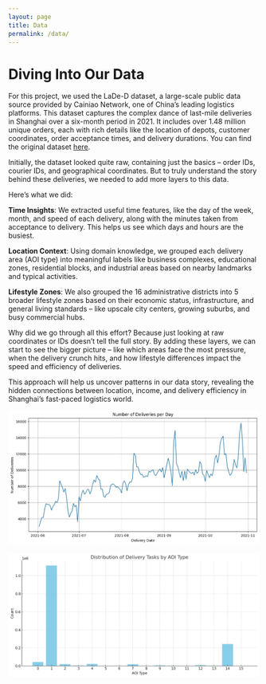 ```yaml
---
layout: page
title: Data
permalink: /data/
---
```


# Diving Into Our Data 

For this project, we used the LaDe-D dataset, a large-scale public data source provided by Cainiao Network, one of China’s leading logistics platforms. This dataset captures the complex dance of last-mile deliveries in Shanghai over a six-month period in 2021. It includes over 1.48 million unique orders, each with rich details like the location of depots, customer coordinates, order acceptance times, and delivery durations. You can find the original dataset [here](https://huggingface.co/datasets/Cainiao-AI/LaDe-D/viewer/default/delivery_sh).

Initially, the dataset looked quite raw, containing just the basics – order IDs, courier IDs, and geographical coordinates. But to truly understand the story behind these deliveries, we needed to add more layers to this data.

Here’s what we did:

**Time Insights**: We extracted useful time features, like the day of the week, month, and speed of each delivery, along with the minutes taken from acceptance to delivery. This helps us see which days and hours are the busiest.

**Location Context**: Using domain knowledge, we grouped each delivery area (AOI type) into meaningful labels like business complexes, educational zones, residential blocks, and industrial areas based on nearby landmarks and typical activities.

**Lifestyle Zones**: We also grouped the 16 administrative districts into 5 broader lifestyle zones based on their economic status, infrastructure, and general living standards – like upscale city centers, growing suburbs, and busy commercial hubs.

Why did we go through all this effort? Because just looking at raw coordinates or IDs doesn’t tell the full story. By adding these layers, we can start to see the bigger picture – like which areas face the most pressure, when the delivery crunch hits, and how lifestyle differences impact the speed and efficiency of deliveries.

This approach will help us uncover patterns in our data story, revealing the hidden connections between location, income, and delivery efficiency in Shanghai’s fast-paced logistics world.

![Number og deliveries](/assets/images/num_of_deliveries.jpg)

![AOI types](/assets/images/AOI_types.jpg)

